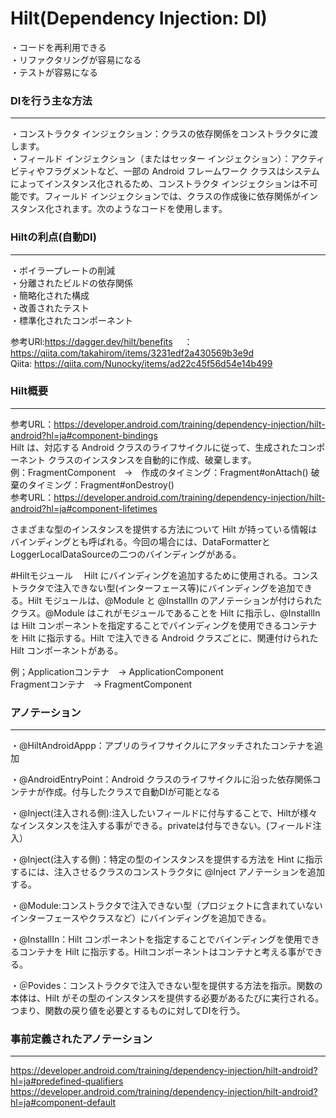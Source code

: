 # Hilt(Dependency Injection: DI)

・コードを再利用できる<br>
・リファクタリングが容易になる<br>
・テストが容易になる<br>

### DIを行う主な方法
__________________
   ・コンストラクタ インジェクション：クラスの依存関係をコンストラクタに渡します。<br>
   ・フィールド インジェクション（またはセッター インジェクション）：アクティビティやフラグメントなど、一部の Android フレームワーク クラスはシステムによってインスタンス化されるため、コンストラクタ インジェクションは不可能です。フィールド インジェクションでは、クラスの作成後に依存関係がインスタンス化されます。次のようなコードを使用します。<br>
   
### Hiltの利点(自動DI)
__________________
・ボイラープレートの削減<br>
・分離されたビルドの依存関係<br>
・簡略化された構成<br>
・改善されたテスト<br>
・標準化されたコンポーネント<br>

参考URl:https://dagger.dev/hilt/benefits
      　：https://qiita.com/takahirom/items/3231edf2a430569b3e9d<br>
Qiita: https://qiita.com/Nunocky/items/ad22c45f56d54e14b499

### Hilt概要
__________________
参考URL：https://developer.android.com/training/dependency-injection/hilt-android?hl=ja#component-bindings<br>
Hilt は、対応する Android クラスのライフサイクルに従って、生成されたコンポーネント クラスのインスタンスを自動的に作成、破棄します。<br>
例：FragmentComponent　→　作成のタイミング：Fragment#onAttach()  破棄のタイミング：Fragment#onDestroy()<br>
参考URL：https://developer.android.com/training/dependency-injection/hilt-android?hl=ja#component-lifetimes<br>

さまざまな型のインスタンスを提供する方法について Hilt が持っている情報はバインディングとも呼ばれる。今回の場合には、DataFormatterとLoggerLocalDataSourceの二つのバインディングがある。<br>

#Hiltモジュール　
Hilt にバインディングを追加するために使用される。コンストラクタで注入できない型(インターフェース等)にバインディングを追加できる。Hilt モジュールは、@Module と @InstallIn のアノテーションが付けられたクラス。@Module はこれがモジュールであることを Hilt に指示し、@InstallIn は Hilt コンポーネントを指定することでバインディングを使用できるコンテナを Hilt に指示する。Hilt で注入できる Android クラスごとに、関連付けられた Hilt コンポーネントがある。<br>

例；Applicationコンテナ　→ ApplicationComponent<br>
   Fragmentコンテナ　→ FragmentComponent <br>
   
### アノテーション
_________________

・@HiltAndroidAppp：アプリのライフサイクルにアタッチされたコンテナを追加<br>

・@AndroidEntryPoint：Android クラスのライフサイクルに沿った依存関係コンテナが作成。付与したクラスで自動DIが可能となる<br>

・@Inject(注入される側):注入したいフィールドに付与することで、Hiltが様々なインスタンスを注入する事ができる。privateは付与できない。(フィールド注入）<br>

・@Inject(注入する側)：特定の型のインスタンスを提供する方法を Hint に指示するには、注入させるクラスのコンストラクタに @Inject アノテーションを追加する。<br>

・@Module:コンストラクタで注入できない型（プロジェクトに含まれていないインターフェースやクラスなど）にバインディングを追加できる。<br>

・@InstallIn：Hilt コンポーネントを指定することでバインディングを使用できるコンテナを Hilt に指示する。Hiltコンポーネントはコンテナと考える事ができる。

・＠Povides：コンストラクタで注入できない型を提供する方法を指示。関数の本体は、Hilt がその型のインスタンスを提供する必要があるたびに実行される。つまり、関数の戻り値を必要とするものに対してDIを行う。

### 事前定義されたアノテーション
---------------------------
https://developer.android.com/training/dependency-injection/hilt-android?hl=ja#predefined-qualifiers<br>
https://developer.android.com/training/dependency-injection/hilt-android?hl=ja#component-default
